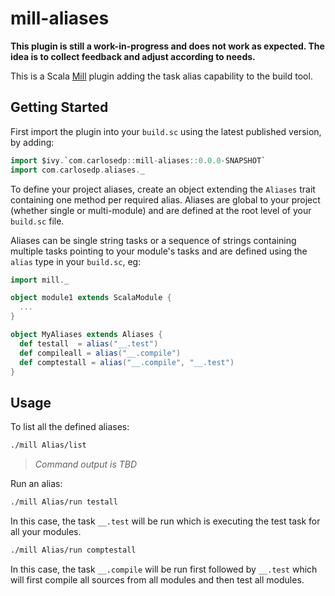 # mill-aliases

**This plugin is still a work-in-progress and does not work as expected. The idea is to collect feedback and adjust according to needs.**

This is a Scala [Mill](http://mill-build.com/) plugin adding the task alias capability to the build tool.

## Getting Started

First import the plugin into your `build.sc` using the latest published version, by adding:

```scala
import $ivy.`com.carlosedp::mill-aliases::0.0.0-SNAPSHOT`
import com.carlosedp.aliases._
```

To define your project aliases, create an object extending the `Aliases` trait containing one method per required alias. Aliases are global to your project (whether single or multi-module) and are defined at the root level of your `build.sc` file.

Aliases can be single string tasks or a sequence of strings containing multiple tasks pointing to your module's tasks and are defined using the `alias` type in your `build.sc`, eg:

```scala
import mill._

object module1 extends ScalaModule {
  ...
}

object MyAliases extends Aliases {
  def testall  = alias("__.test")
  def compileall = alias("__.compile")
  def comptestall = alias("__.compile", "__.test")
}
```

## Usage

To list all the defined aliases:

```sh
./mill Alias/list
```

> *Command output is TBD*

Run an alias:

```sh
./mill Alias/run testall
```

In this case, the task `__.test` will be run which is executing the test task for all your modules.

```sh
./mill Alias/run comptestall
```

In this case, the task `__.compile` will be run first followed by `__.test` which will first compile all sources from all modules and then test all modules.
